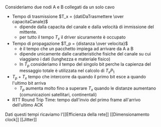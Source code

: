 Consideriamo due nodi A e B collegati da un solo cavo
- Tempo di trasmissione $T_x = {datiDaTrasmettere \over capacitaCanale}$  
	- dipende dalla capacita del canale e dalla velocità di immissione del mittente.
	- per tutto il tempo $T_x$ il driver sicuramente è occupato
- Tempo di propagazione $T_p = {distanza \over velocita}$ 
	- è il tempo che un pacchetto impiega ad arrivare da A a B
	- dipende unicamente dalle caratteristiche fisiche del canale su cui viaggiano i dati (lunghezza e materiale fisico)
	- In $T_p$ consideriamo il tempo del singolo bit perche la capienza del messaggio totale è utilizzata nel calcolo di $T_xP_1$
- $T_p+T_x$ tempo che intercorre da quando il primo bit esce a quando l'ultimo bit arriva
	- $T_p$ aumenta molto fino a superare $T_x$ quando le distanze aumentano (comunicazioni satellitari, continentali)
- RTT Round Trip Time: tempo dall'invio del primo frame all'arrivo dell'ultimo ACK

Dati questi tempi ricaviamo l'[[Efficienza della rete]]
[[Dimensionamento clock]]
[[Jitter]]